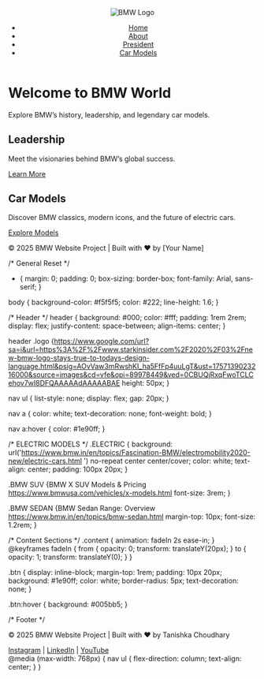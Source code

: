 <!DOCTYPE html>
<html lang="en">
<head>
  <meta charset="UTF-8">
  <meta name="viewport" content="width=device-width, initial-scale=1.0">
  <title>BMW Car Models</title>
  <link rel="stylesheet" href="css/style.css">
</head>
<body>
  <!-- Header -->
  <header>
    <img src="https://www.google.com/url?sa=i&url=https%3A%2F%2Fwww.starkinsider.com%2F2020%2F03%2Fnew-bmw-logo-stays-true-to-todays-design-language.html&psig=AOvVaw1mMti1rzU-JO7n8WD8Cojj&ust=1757137979574000&source=images&cd=vfe&opi=89978449&ved=0CBUQjRxqFwoTCKDnoZn3wI8DFQAAAAAdAAAAABAK" alt="BMW Logo" class="logo">
    <nav>
      <ul>
        <li><a href="https://www.google.com/url?sa=i&url=https%3A%2F%2Fwww.bmw.com%2Fen%2Findex.html&psig=AOvVaw2v9NUF8J8KBdiSELfHcEQn&ust=1757140014814000&source=images&cd=vfe&opi=89978449&ved=0CBUQjRxqFwoTCNCLvuT-wI8DFQAAAAAdAAAAABAE">Home</a></li>
        <li><a href="https://www.google.com/url?sa=i&url=https%3A%2F%2Fwww.mensxp.com%2Ffine-living%2Fauto%2F22527-10-things-about-bmw-you-must-know.html&psig=AOvVaw3lC72fZkbqgFymzBdQcJIn&ust=1757140048395000&source=images&cd=vfe&opi=89978449&ved=0CBUQjRxqFwoTCJi59_P-wI8DFQAAAAAdAAAAABAE">About</a></li>
        <li><a href="https://www.press.bmwgroup.com/india/article/detail/T0451239EN/mr-hardeep-singh-brar-appointed-as-president-and-chief-executive-officer-of-bmw-group-india?language=en">President</a></li>
        <li><a href="https://www.bmw.in/en/all-models.html">Car Models</a></li>
      </ul>
    </nav>
  </header>
    <h1>Welcome to BMW World</h1>
    <p>Explore BMW’s history, leadership, and legendary car models.</p>
  </section>

  <!-- Sections -->
  <section class="content">
    <h2>Leadership</h2>
    <p>Meet the visionaries behind BMW’s global success.</p>
    <a href="https://www.bmwgroup.com/en/company/leadership-and-governance.html" class="btn">Learn More</a>
  </section>

  <section class="content">
    <h2>Car Models</h2>
    <p>Discover BMW classics, modern icons, and the future of electric cars.</p>
    <a href="https://www.bmw.in/en/all-models.html" class="btn">Explore Models</a>
  </section>

  <!-- Footer -->
  <footer>
    <p>© 2025 BMW Website Project | Built with ❤️ by [Your Name]</p>
  </footer>
</body>
</html>
  
/* General Reset */
* {
  margin: 0;
  padding: 0;
  box-sizing: border-box;
  font-family: Arial, sans-serif;
}

body {
  background-color: #f5f5f5;
  color: #222;
  line-height: 1.6;
}

/* Header */
header {
  background: #000;
  color: #fff;
  padding: 1rem 2rem;
  display: flex;
  justify-content: space-between;
  align-items: center;
}

header .logo {https://www.google.com/url?sa=i&url=https%3A%2F%2Fwww.starkinsider.com%2F2020%2F03%2Fnew-bmw-logo-stays-true-to-todays-design-language.html&psig=AOvVaw3mRwshKI_ha5FfFp4uuLgT&ust=1757139023216000&source=images&cd=vfe&opi=89978449&ved=0CBUQjRxqFwoTCLCehov7wI8DFQAAAAAdAAAAABAE
  height: 50px;
}

nav ul {
  list-style: none;
  display: flex;
  gap: 20px;
}

nav a {
  color: white;
  text-decoration: none;
  font-weight: bold;
}

nav a:hover {
  color: #1e90ff;
}

/* ELECTRIC MODELS */
.ELECTRIC {
  background: url('https://www.bmw.in/en/topics/Fascination-BMW/electromobility2020-new/electric-cars.html
') no-repeat center center/cover;
  color: white;
  text-align: center;
  padding: 100px 20px;
}

.BMW SUV {BMW X SUV Models & Pricing https://www.bmwusa.com/vehicles/x-models.html
  font-size: 3rem;
}

.BMW SEDAN {BMW Sedan Range: Overview https://www.bmw.in/en/topics/bmw-sedan.html
  margin-top: 10px;
  font-size: 1.2rem;
}

/* Content Sections */
.content {
  animation: fadeIn 2s ease-in;
}
@keyframes fadeIn {
  from { opacity: 0; transform: translateY(20px); }
  to { opacity: 1; transform: translateY(0); }
}

.btn {
  display: inline-block;
  margin-top: 1rem;
  padding: 10px 20px;
  background: #1e90ff;
  color: white;
  border-radius: 5px;
  text-decoration: none;
}

.btn:hover {
  background: #005bb5;
}

/* Footer */
<footer>
  <p>© 2025 BMW Website Project | Built with ❤️ by Tanishka Choudhary</p>
  <a href="#">Instagram</a> | <a href="#">LinkedIn</a> | <a href="#">YouTube</a>
</footer>
@media (max-width: 768px) {
  nav ul {
    flex-direction: column;
    text-align: center;
  }
}
